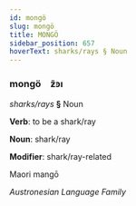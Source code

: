 ```yaml
---
id: mongö
slug: mongö
title: MONGÖ
sidebar_position: 657
hoverText: sharks/rays § Noun
---
```


### mongö&emsp;<span kind="abugida">ƶ̃ꜿı</span>

*sharks/rays* **§** Noun

**Verb**: to be a shark/ray

**Noun**: shark/ray

**Modifier**: shark/ray-related

Maori mangō 

*Austronesian Language Family*